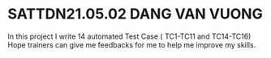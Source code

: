 # SATTDN21.05.02 DANG VAN VUONG 
In this project I write 14 automated Test Case ( TC1-TC11 and TC14-TC16) Hope trainers can give me feedbacks for me to help me improve my skills.
